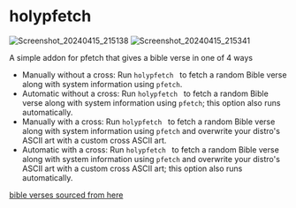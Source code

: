# holypfetch

![Screenshot_20240415_215138](https://github.com/ty20070/holypfetch/assets/166963170/e2852722-57ce-4ed0-8bad-c10db6b6b889)
![Screenshot_20240415_215341](https://github.com/ty20070/holypfetch/assets/166963170/cd7ed334-a492-4cce-ac90-788fe7c8a8a8)

A simple addon for pfetch that gives a bible verse in one of 4 ways

- Manually without a cross: Run  `holypfetch ` to fetch a random Bible verse along with system information using `pfetch`.
- Automatic without a cross: Run  `holypfetch ` to fetch a random Bible verse along with system information using `pfetch`; this option also runs automatically.
- Manually with a cross: Run  `holypfetch ` to fetch a random Bible verse along with system information using `pfetch` and overwrite your distro's ASCII art with a custom cross ASCII art.
- Automatic with a cross: Run  `holypfetch ` to fetch a random Bible verse along with system information using `pfetch` and overwrite your distro's ASCII art with a custom cross ASCII art; this option also runs automatically.

[bible verses sourced from here](https://labs.bible.org/)
